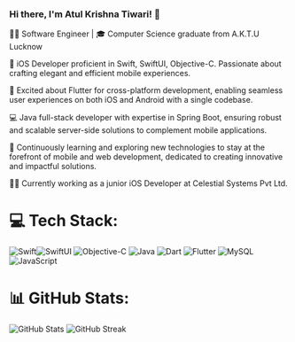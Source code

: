 ### Hi there, I'm Atul Krishna Tiwari! 👋

👨‍💻 Software Engineer | 🎓 Computer Science graduate from A.K.T.U Lucknow

📱 iOS Developer proficient in Swift, SwiftUI, Objective-C. Passionate about crafting elegant and efficient mobile experiences.

📱 Excited about Flutter for cross-platform development, enabling seamless user experiences on both iOS and Android with a single codebase.

💻 Java full-stack developer with expertise in Spring Boot, ensuring robust and scalable server-side solutions to complement mobile applications.

🚀 Continuously learning and exploring new technologies to stay at the forefront of mobile and web development, dedicated to creating innovative and impactful solutions.

👨‍💼 Currently working as a junior iOS Developer at Celestial Systems Pvt Ltd.

# 💻 Tech Stack:
![Swift](https://img.shields.io/badge/swift-F54A2A?style=flat-square&logo=swift&logoColor=white)![SwiftUI](https://img.shields.io/badge/SwiftUI-008DE4?style=flat-square&logo=swift&logoColor=white)  ![Objective-C](https://img.shields.io/badge/OBJECTIVE--C-%233A95E3.svg?style=flat-square&logo=apple&logoColor=white)
![Java](https://img.shields.io/badge/java-%23ED8B00.svg?style=flat-square&logo=openjdk&logoColor=white)  ![Dart](https://img.shields.io/badge/dart-%230175C2.svg?style=flat-square&logo=dart&logoColor=white) ![Flutter](https://img.shields.io/badge/Flutter-%2302569B.svg?style=flat-square&logo=Flutter&logoColor=white) ![MySQL](https://img.shields.io/badge/mysql-%2300000f.svg?style=flat-square&logo=mysql&logoColor=white) ![JavaScript](https://img.shields.io/badge/javascript-%23323330.svg?style=flat-square&logo=javascript&logoColor=%23F7DF1E)

# 📊 GitHub Stats:
![GitHub Stats](https://github-readme-stats.vercel.app/api?username=Atulkrishnaa&theme=dark&hide_border=false&include_all_commits=false&count_private=false)
![GitHub Streak](https://github-readme-streak-stats.herokuapp.com/?user=Atulkrishnaa&theme=dark&hide_border=false)
